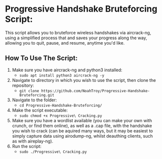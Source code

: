 # Progressive Handshake Bruteforcing Script:
This script allows you to bruteforce wireless handshakes via aircrack-ng, using a simplified process that and saves your progress along the way, allowing you to quit, pause, and resume, anytime you'd like.

## How To Use The Script:
1.  Make sure you have aircrack-ng and python3 installed:
    -   `sudo apt install python3 aircrack-ng -y`
2.  Navigate to directory in which you wish to use the script, then clone the repository:
    -   `git clone https://github.com/NoahTroy/Progressive-Handshake-Bruteforcing.git`
3.  Navigate to the folder:
    -   `cd Progressive-Handshake-Bruteforcing/`
4.  Make the script executable:
    -   `sudo chmod +x Progressive\ Cracking.py`
5. Make sure you have a wordlist available (you can make your own with crunch, or find them online), as well as a .cap file, with the handshake you wish to crack (can be aquired many ways, but it may be easiest to simply capture data using airodump-ng, whilst deauthing clients, such as with aireplay-ng).
6. Run the script:
    -   `sudo ./Progressive\ Cracking.py`
